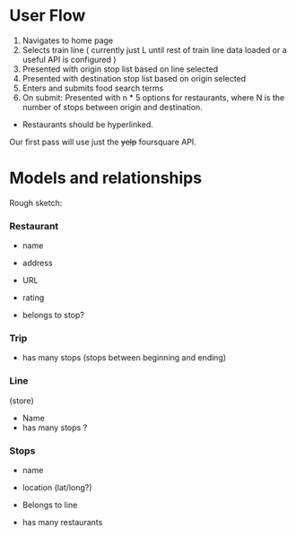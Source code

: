 # User Flow


1. Navigates to home page
1. Selects train line ( currently just L until rest of train line data loaded or a useful API is configured )
1. Presented with origin stop list based on line selected 
1. Presented with destination stop list based on origin selected 
1. Enters and submits food search terms
1. On submit: Presented with n * 5 options for restaurants, where N is the number of stops between origin and destination.
  - Restaurants should be hyperlinked.

Our first pass will use just the ~~yelp~~ foursquare API.  

# Models and relationships

Rough sketch:

### Restaurant

- name
- address
- URL
- rating

- belongs to stop?

### Trip

- has many stops (stops between beginning and ending)  

### Line

(store)

- Name
- has many stops ?


### Stops

- name
- location (lat/long?) 
- Belongs to line

- has many restaurants

